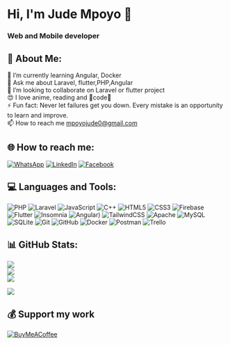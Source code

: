 # Hi, I'm Jude Mpoyo 👋
 <h3>Web and Mobile developer </h3>
<!--<img src="https://github.com/user-attachments/assets/010a5a78-65ed-421f-a556-f97ecf64ff17" width="150" height="150" align="center"/> -->

## 💫 About Me:
 🌱 I’m currently learning Angular, Docker<br>💬 Ask me about Laravel, flutter,PHP,Angular<br>👯 I’m looking to collaborate on Laravel or flutter project<br>😍 I love anime, reading and 💙code💙<br>⚡ Fun fact: Never let failures get you down. Every mistake is an opportunity to learn and improve.<br>📫 How to reach me mpoyojude0@gmail.com

## 🌐 How to reach me:
[![WhatsApp](https://img.shields.io/badge/WhatsApp-%230077B5.svg?logo=whatsapp&logoColor=white)](https://wa.me/+243975889135) 
[![LinkedIn](https://custom-icon-badges.demolab.com/badge/LinkedIn-0A66C2?logo=linkedin-white&logoColor=fff)](https://linkedin.com/in/jude-mpoyo) 
[![Facebook](https://img.shields.io/badge/Facebook-%231877F2.svg?logo=Facebook&logoColor=white)](https://facebook.com/judemwanabute) 

## 💻  Languages and Tools:
![PHP](https://img.shields.io/badge/php-%23777BB4.svg?style=flat&logo=php&logoColor=white) ![Laravel](https://img.shields.io/badge/laravel-%23FF2D20.svg?style=flat&logo=laravel&logoColor=white) ![JavaScript](https://img.shields.io/badge/javascript-%23323330.svg?style=flat&logo=javascript&logoColor=%23F7DF1E) ![C++](https://img.shields.io/badge/c++-%2300599C.svg?style=flat&logo=c%2B%2B&logoColor=white) ![HTML5](https://img.shields.io/badge/html5-%23E34F26.svg?style=flat&logo=html5&logoColor=white) ![CSS3](https://img.shields.io/badge/css3-%231572B6.svg?style=flat&logo=css3&logoColor=white) ![Firebase](https://img.shields.io/badge/firebase-%23039BE5.svg?style=flat&logo=firebase) ![Flutter](https://img.shields.io/badge/Flutter-%2302569B.svg?style=flat&logo=Flutter&logoColor=white) ![Insomnia](https://img.shields.io/badge/Insomnia-black?style=flat&logo=insomnia&logoColor=5849BE)  ![Angular](https://img.shields.io/badge/Angular-%2320232a.svg?style=flat&logo=angular&logoColor=white)) ![TailwindCSS](https://img.shields.io/badge/tailwindcss-%2338B2AC.svg?style=flat&logo=tailwind-css&logoColor=white) ![Apache](https://img.shields.io/badge/apache-%23D42029.svg?style=flat&logo=apache&logoColor=white) ![MySQL](https://img.shields.io/badge/mysql-4479A1.svg?style=flat&logo=mysql&logoColor=white) ![SQLite](https://img.shields.io/badge/sqlite-%2307405e.svg?style=flat&logo=sqlite&logoColor=white) ![Git](https://img.shields.io/badge/git-%23F05033.svg?style=flat&logo=git&logoColor=white) ![GitHub](https://img.shields.io/badge/github-%23121011.svg?style=flat&logo=github&logoColor=white) ![Docker](https://img.shields.io/badge/docker-%230db7ed.svg?style=flat&logo=docker&logoColor=white) ![Postman](https://img.shields.io/badge/Postman-FF6C37?style=flat&logo=postman&logoColor=white) ![Trello](https://img.shields.io/badge/Trello-%23026AA7.svg?style=flat&logo=Trello&logoColor=white)
## 📊 GitHub Stats:
![](https://github-readme-stats.vercel.app/api?username=judempoyo&theme=vue-dark&hide_border=true&include_all_commits=false&count_private=false)<br/>
![](https://github-readme-streak-stats.herokuapp.com/?user=judempoyo&theme=vue-dark&hide_border=true)<br/>
![](https://github-readme-stats.vercel.app/api/top-langs/?username=judempoyo&theme=vue-dark&hide_border=true&include_all_commits=false&count_private=false&layout=compact)

[![](https://visitcount.itsvg.in/api?id=judempoyo&icon=0&color=3)](https://visitcount.itsvg.in)

  ## 💰 Support my work
  [![BuyMeACoffee](https://img.shields.io/badge/Buy%20Me%20a%20Coffee-ffdd00?style=for-the-badge&logo=buy-me-a-coffee&logoColor=black)](https://buymeacoffee.com/buymeacoffee.com/mpoyojude0v) 

  
<!-- Proudly created with GPRM ( https://gprm.itsvg.in ) -->
